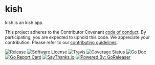 # kish

kish is an kish app.

This project adheres to the Contributor Covenant [code of conduct](CODE_OF_CONDUCT.md). By participating, you are expected to uphold this code.
We appreciate your contribution. Please refer to our [contributing guidelines](CONTRIBUTING.md).

[![Release](https://img.shields.io/github/release/superliuwr/kish.svg?style=flat-square)](https://github.com/superliuwr/kish/releases/latest)
[![Software License](https://img.shields.io/badge/license-MIT-brightgreen.svg?style=flat-square)](LICENSE.md)
[![Travis](https://img.shields.io/travis/superliuwr/kish.svg?style=flat-square)](https://travis-ci.org/superliuwr/kish)
[![Coverage Status](https://img.shields.io/codecov/c/github/superliuwr/kish/master.svg?style=flat-square)](https://codecov.io/gh/superliuwr/kish)
[![Go Doc](https://img.shields.io/badge/godoc-reference-blue.svg?style=flat-square)](http://godoc.org/github.com/superliuwr/kish)
[![Go Report Card](https://goreportcard.com/badge/github.com/superliuwr/kish?style=flat-square)](https://goreportcard.com/report/github.com/superliuwr/kish)
[![SayThanks.io](https://img.shields.io/badge/SayThanks.io-%E2%98%BC-1EAEDB.svg?style=flat-square)](https://saythanks.io/to/caarlos0)
[![Powered By: GoReleaser](https://img.shields.io/badge/powered%20by-goreleaser-green.svg?style=flat-square)](https://github.com/goreleaser)
